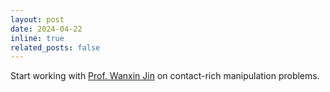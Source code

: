 ```yaml
---
layout: post
date: 2024-04-22
inline: true
related_posts: false
---
```


Start working with <a href="https://wanxinjin.github.io/">Prof. Wanxin Jin</a> on contact-rich manipulation problems.
